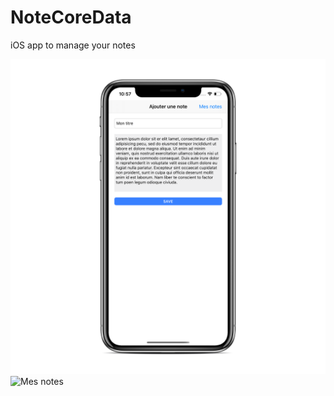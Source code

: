 # NoteCoreData
iOS app to manage your notes

![Ajouter une note](https://github.com/ismailkoksal/NoteCoreData/blob/master/Images/Simulator%20Screen%20Shot%20-%20iPhone%2011%20Pro%20Max%20-%202020-01-08%20at%2010.57.28_iphonexspacegrey_portrait.png?raw=true)
![Mes notes](https://github.com/ismailkoksal/NteCoreData/blob/master/Images/Simulator%20Screen%20Shot%20-%20iPhone%2011%20Pro%20Max%20-%202020-01-08%20at%2006.25.38_iphonexspacegrey_portrait.png?raw=true)
